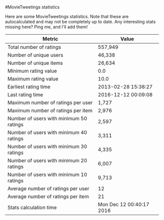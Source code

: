 #MovieTweetings statistics

Here are some MovieTweetings statistics. Note that these are autocalculated and may not be completely up to date. Any interesting stats missing here? Ping me, and I'll add them!

Metric | Value
--- | ---
Total number of ratings                 | 557,949
Number of unique users                  | 46,338
Number of unique items                  | 26,634
Minimum rating value                    | 0.0
Maximum rating value                    | 10.0
Earliest rating time                    | 2013-02-28 15:38:27
Last rating time                        | 2016-12-12 00:09:08
Maximum number of ratings per user      | 1,727
Maximum number of ratings per item      | 2,976
Number of users with minimum 50 ratings | 2,597
Number of users with minimum 40 ratings | 3,311
Number of users with minimum 30 ratings | 4,335
Number of users with minimum 20 ratings | 6,007
Number of users with minimum 10 ratings | 9,713
Average number of ratings per user      | 12
Average number of ratings per item      | 21
Stats calculation time                  | Mon Dec 12 00:40:17 2016

